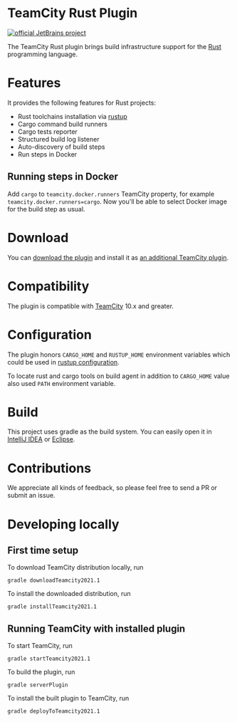 # TeamCity Rust Plugin

[![official JetBrains project](http://jb.gg/badges/official.svg)](https://confluence.jetbrains.com/display/ALL/JetBrains+on+GitHub)
<a href="https://teamcity.jetbrains.com/viewType.html?buildTypeId=TeamCityRustPluginBuild&guest=1"><img src="https://teamcity.jetbrains.com/app/rest/builds/buildType:(id:TeamCityRustPluginBuild)/statusIcon.svg" alt=""/></a>

The TeamCity Rust plugin brings build infrastructure support for the [Rust](https://www.rust-lang.org/) programming language.

# Features

It provides the following features for Rust projects:
* Rust toolchains installation via [rustup](https://www.rustup.rs/)
* Cargo command build runners
* Cargo tests reporter
* Structured build log listener
* Auto-discovery of build steps
* Run steps in Docker

## Running steps in Docker
Add `cargo` to `teamcity.docker.runners` TeamCity property, for example `teamcity.docker.runners=cargo`.
Now you'll be able to select Docker image for the build step as usual.
 
# Download

You can [download the plugin](https://plugins.jetbrains.com/plugin/9044) and install it as [an additional TeamCity plugin](https://confluence.jetbrains.com/display/TCDL/Installing+Additional+Plugins).

# Compatibility

The plugin is compatible with [TeamCity](https://www.jetbrains.com/teamcity/download/) 10.x and greater.

# Configuration

The plugin honors `CARGO_HOME` and `RUSTUP_HOME` environment variables which could be used in [rustup configuration](https://github.com/rust-lang-nursery/rustup.rs#choosing-where-to-install).

To locate rust and cargo tools on build agent in addition to `CARGO_HOME` value also used `PATH` environment variable.

# Build

This project uses gradle as the build system. You can easily open it in [IntelliJ IDEA](https://www.jetbrains.com/idea/help/importing-project-from-gradle-model.html) or [Eclipse](http://gradle.org/eclipse/).

# Contributions

We appreciate all kinds of feedback, so please feel free to send a PR or submit an issue.

# Developing locally

## First time setup

To download TeamCity distribution locally, run
```shell
gradle downloadTeamcity2021.1
```

To install the downloaded distribution, run
```shell
gradle installTeamcity2021.1
```

## Running TeamCity with installed plugin

To start TeamCity, run
```shell
gradle startTeamcity2021.1
```

To build the plugin, run
```shell
gradle serverPlugin
```

To install the built plugin to TeamCity, run
```shell
gradle deployToTeamcity2021.1
```